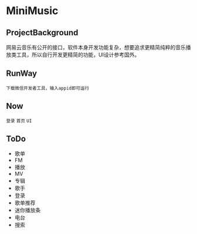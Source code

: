 # MiniMusic 
## ProjectBackground
网易云音乐有公开的接口，软件本身开发功能复杂，想要追求更精简纯粹的音乐播放类工具，所以自行开发更精简的功能，UI设计参考国外。

## RunWay
```
下载微信开发者工具，输入appid即可运行
```

## Now
`登录`
`首页`
`UI`

## ToDo
* 歌单
* FM
* 播放
* MV
* 专辑
* 歌手
* 登录
* 歌单推荐
* 迷你播放条
* 电台
* 搜索
